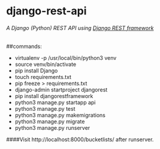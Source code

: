 # django-rest-api
###### A Django (Python) REST API using [Django REST framework](http://www.django-rest-framework.org/)

##commands:
- virtualenv -p /usr/local/bin/python3 venv
- source venv/bin/activate
- pip install Django
- touch requirements.txt
- pip freeze > requirements.txt
- django-admin startproject djangorest
- pip install djangorestframework
- python3 manage.py startapp api
- python3 manage.py test
- python3 manage.py makemigrations
- python3 manage.py migrate
- python3 manage.py runserver

####Visit http://localhost:8000/bucketlists/ after runserver.
